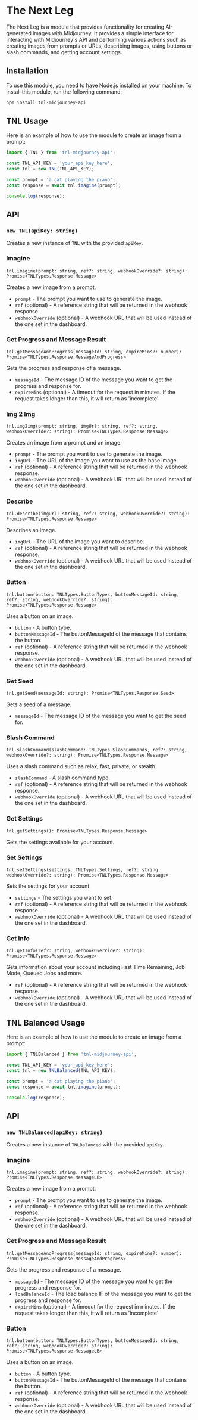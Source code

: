 # The Next Leg

The Next Leg is a module that provides functionality for creating AI-generated images with Midjourney. It provides a simple interface for interacting with Midjourney's API and performing various actions such as creating images from prompts or URLs, describing images, using buttons or slash commands, and getting account settings.

## Installation

To use this module, you need to have Node.js installed on your machine. To install this module, run the following command:

```sh
npm install tnl-midjourney-api
```

## TNL Usage

Here is an example of how to use the module to create an image from a prompt:

```javascript
import { TNL } from 'tnl-midjourney-api';

const TNL_API_KEY = 'your_api_key_here';
const tnl = new TNL(TNL_API_KEY);

const prompt = 'a cat playing the piano';
const response = await tnl.imagine(prompt);

console.log(response);
```

## API

### `new TNL(apiKey: string)`

Creates a new instance of `TNL` with the provided `apiKey`.

### Imagine

`tnl.imagine(prompt: string, ref?: string, webhookOverride?: string): Promise<TNLTypes.Response.Message>`

Creates a new image from a prompt.

- `prompt` - The prompt you want to use to generate the image.
- `ref` (optional) - A reference string that will be returned in the webhook response.
- `webhookOverride` (optional) - A webhook URL that will be used instead of the one set in the dashboard.

### Get Progress and Message Result

`tnl.getMessageAndProgress(messageId: string, expireMins?: number): Promise<TNLTypes.Response.MessageAndProgress>`

Gets the progress and response of a message.

- `messageId` - The message ID of the message you want to get the progress and response for.
- `expireMins` (optional) - A timeout for the request in minutes. If the request takes longer than this, it will return as 'incomplete'

### Img 2 Img

`tnl.img2img(prompt: string, imgUrl: string, ref?: string, webhookOverride?: string): Promise<TNLTypes.Response.Message>`

Creates an image from a prompt and an image.

- `prompt` - The prompt you want to use to generate the image.
- `imgUrl` - The URL of the image you want to use as the base image.
- `ref` (optional) - A reference string that will be returned in the webhook response.
- `webhookOverride` (optional) - A webhook URL that will be used instead of the one set in the dashboard.

### Describe

`tnl.describe(imgUrl: string, ref?: string, webhookOverride?: string): Promise<TNLTypes.Response.Message>`

Describes an image.

- `imgUrl` - The URL of the image you want to describe.
- `ref` (optional) - A reference string that will be returned in the webhook response.
- `webhookOverride` (optional) - A webhook URL that will be used instead of the one set in the dashboard.

### Button

`tnl.button(button: TNLTypes.ButtonTypes, buttonMessageId: string, ref?: string, webhookOverride?: string): Promise<TNLTypes.Response.Message>`

Uses a button on an image.

- `button` - A button type.
- `buttonMessageId` - The buttonMessageId of the message that contains the button.
- `ref` (optional) - A reference string that will be returned in the webhook response.
- `webhookOverride` (optional) - A webhook URL that will be used instead of the one set in the dashboard.

### Get Seed

`tnl.getSeed(messageId: string): Promise<TNLTypes.Response.Seed>`

Gets a seed of a message.

- `messageId` - The message ID of the message you want to get the seed for.

### Slash Command

`tnl.slashCommand(slashCommand: TNLTypes.SlashCommands, ref?: string, webhookOverride?: string): Promise<TNLTypes.Response.Message>`

Uses a slash command such as relax, fast, private, or stealth.

- `slashCommand` - A slash command type.
- `ref` (optional) - A reference string that will be returned in the webhook response.
- `webhookOverride` (optional) - A webhook URL that will be used instead of the one set in the dashboard.

### Get Settings

`tnl.getSettings(): Promise<TNLTypes.Response.Message>`

Gets the settings available for your account.

### Set Settings

`tnl.setSettings(settings: TNLTypes.Settings, ref?: string, webhookOverride?: string): Promise<TNLTypes.Response.Message>`

Sets the settings for your account.

- `settings` - The settings you want to set.
- `ref` (optional) - A reference string that will be returned in the webhook response.
- `webhookOverride` (optional) - A webhook URL that will be used instead of the one set in the dashboard.

### Get Info

`tnl.getInfo(ref?: string, webhookOverride?: string): Promise<TNLTypes.Response.Message>`

Gets information about your account including Fast Time Remaining, Job Mode, Queued Jobs and more.

- `ref` (optional) - A reference string that will be returned in the webhook response.
- `webhookOverride` (optional) - A webhook URL that will be used instead of the one set in the dashboard.



## TNL Balanced Usage

Here is an example of how to use the module to create an image from a prompt:

```javascript
import { TNLBalanced } from 'tnl-midjourney-api';

const TNL_API_KEY = 'your_api_key_here';
const tnl = new TNLBalanced(TNL_API_KEY);

const prompt = 'a cat playing the piano';
const response = await tnl.imagine(prompt);

console.log(response);
```

## API

### `new TNLBalanced(apiKey: string)`

Creates a new instance of `TNLBalanced` with the provided `apiKey`.

### Imagine

`tnl.imagine(prompt: string, ref?: string, webhookOverride?: string): Promise<TNLTypes.Response.MessageLB>`

Creates a new image from a prompt.

- `prompt` - The prompt you want to use to generate the image.
- `ref` (optional) - A reference string that will be returned in the webhook response.
- `webhookOverride` (optional) - A webhook URL that will be used instead of the one set in the dashboard.

### Get Progress and Message Result

`tnl.getMessageAndProgress(messageId: string, expireMins?: number): Promise<TNLTypes.Response.MessageAndProgress>`

Gets the progress and response of a message.

- `messageId` - The message ID of the message you want to get the progress and response for.
- `loadBalanceId` - The load balance IF of the message you want to get the progress and response for.
- `expireMins` (optional) - A timeout for the request in minutes. If the request takes longer than this, it will return as 'incomplete'

### Button

`tnl.button(button: TNLTypes.ButtonTypes, buttonMessageId: string, ref?: string, webhookOverride?: string): Promise<TNLTypes.Response.MessageLB>`

Uses a button on an image.

- `button` - A button type.
- `buttonMessageId` - The buttonMessageId of the message that contains the button.
- `ref` (optional) - A reference string that will be returned in the webhook response.
- `webhookOverride` (optional) - A webhook URL that will be used instead of the one set in the dashboard.